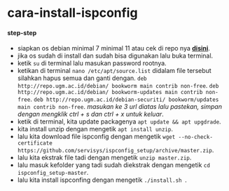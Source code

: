 # cara-install-ispconfig
#### step-step
- siapkan os debian minimal 7 minimal 11 atau cek di repo nya **[disini](https://github.com/servisys/ispconfig_setup/tree/master/distros)**.
- jika os sudah di install dan sudah bisa digunakan lalu buka terminal.
- ketik ```su``` di terminal lalu masukan password rootnya.
- ketikan di terminal ``` nano /etc/apt/source.list ``` didalam file tersebut silahkan hapus semua dan ganti dengan.
  ``` deb http://repo.ugm.ac.id/debian/ bookworm main contrib non-free ```.
  ``` deb http://repo.ugm.ac.id/debian/ bookworm-updates main contrib non-free ```.
  ``` deb http://repo.ugm.ac.id/debian-securiti/ bookworm/updates main contrib non-free ```.
  *masukan  ke 3 url diatas lalu pastekan, simpan dengan mengklik ctrl + s dan ctrl + x untuk keluar*.
- ketik di terminal, kita update packagenya ``` apt update && apt upgdrade ```.
- kita install unzip dengan mengetik ``` apt install unzip ```.
- lalu kita download file ispconfig dengan mengetik ``` wget --no-check-certificate https://github.com/servisys/ispconfig_setup/archive/master.zip ```.
- lalu kita ekstrak file tadi dengan mengetik ``` unzip master.zip ```.
- lalu masuk kefolder yang tadi sudah diekstrak dengan mengetik ``` cd ispconfig_setup-master ```.
- lalu kita install ispconfing dengan mengetik ```./install.sh ```.
